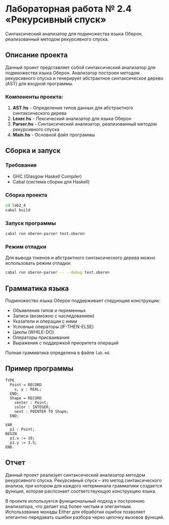 # Лабораторная работа № 2.4 «Рекурсивный спуск»

Синтаксический анализатор для подмножества языка Оберон, реализованный методом рекурсивного спуска.

## Описание проекта

Данный проект представляет собой синтаксический анализатор для подмножества языка Оберон. Анализатор построен методом рекурсивного спуска и генерирует абстрактное синтаксическое дерево (AST) для входной программы.

### Компоненты проекта:

1. **AST.hs** - Определение типов данных для абстрактного синтаксического дерева
2. **Lexer.hs** - Лексический анализатор для языка Оберон
3. **Parser.hs** - Синтаксический анализатор, реализованный методом рекурсивного спуска
4. **Main.hs** - Основной файл программы

## Сборка и запуск

### Требования

- GHC (Glasgow Haskell Compiler)
- Cabal (система сборки для Haskell)

### Сборка проекта

```bash
cd lab2_4
cabal build
```

### Запуск программы

```bash
cabal run oberon-parser test.oberon
```

### Режим отладки

Для вывода токенов и абстрактного синтаксического дерева можно использовать режим отладки:

```bash
cabal run oberon-parser -- --debug test.oberon
```

## Грамматика языка

Подмножество языка Оберон поддерживает следующие конструкции:

- Объявления типов и переменных
- Записи (возможно с наследованием)
- Указатели и операции с ними
- Условные операторы (IF-THEN-ELSE)
- Циклы (WHILE-DO)
- Операторы присваивания
- Выражения с поддержкой приоритета операций

Полная грамматика определена в файле `lab.md`.

## Пример программы

```
TYPE
  Point = RECORD
    x, y : REAL;
  END;
  Shape = RECORD
    center : Point;
    color : INTEGER;
    next : POINTER TO Shape;
  END;

VAR
  p1 : Point;
BEGIN
  p1.x := 10;
  p1.y := 3.5;
END.
```

## Отчет

Данный проект реализует синтаксический анализатор методом рекурсивного спуска. 
Рекурсивный спуск – это метод синтаксического анализа, при котором для каждого нетерминала грамматики создается функция, которая распознает соответствующую конструкцию языка.

В проекте используется функциональный подход к построению анализатора, что делает код более чистым и элегантным. Использование монады Either для обработки ошибок позволяет элегантно передавать ошибки разбора через цепочку вызовов функций. 
